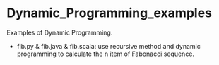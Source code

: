 # Dynamic_Programming_examples
Examples of Dynamic Programming.

- fib.py & fib.java & fib.scala: use recursive method and dynamic programming to calculate the n item of Fabonacci sequence.
